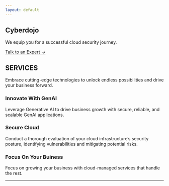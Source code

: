 ```yaml
---
layout: default
---
```


<section class="hero">
    <h1>Cyberdojo</h1>
    <p>We equip you for a successful cloud security journey.</p>
    <div class="-">
        <a href="#" class="button">Talk to an Expert →</a>
    </div>
</section>

<!-- services Section -->
<section class="services">
    <h2 id="services">SERVICES</h2>
    <p>Embrace cutting-edge technologies to unlock endless possibilities and drive your business forward.</p>
    <div class="service-cards">
        <div class="service-card">
            <h3>Innovate With GenAI</h3>
            <p>Leverage Generative AI to drive business growth with secure, reliable, and scalable GenAI applications.
            </p>
            <!-- <a href="#">Learn More →</a> -->
        </div>
        <div class="service-card">
            <h3>Secure Cloud</h3>
            <p>Conduct a thorough evaluation of your cloud infrastructure’s security posture, identifying vulnerabilities and mitigating potential risks.</p>
            <!-- <a href="#">Learn More →</a> -->
        </div>
        <div class="service-card">
            <h3>Focus On Your Buiness</h3>
            <p>Focus on growing your business with cloud-managed services that handle the rest.</p>
            <!-- <a href="#">Learn More →</a> -->
        </div>
    </div>
</section>



<!-- ## <center> <a id="services"></a>SERVICES </center>
<div style="width: 80%; margin: 0 auto; padding: 20px;">
  <table style="width: 100%; border-spacing: 20px;">
    <tr>
      <td style="padding: 20px; border: 2px solid #ddd; box-shadow: 0 2px 4px rgba(0, 0, 0, 0.1); text-align: center; vertical-align: middle;">
        <h3 style="margin-bottom: 10px;">Strategic Plan</h3>
        <p>Ensures your organization’s seamless and secure transition to the cloud, aligning with your business goals.</p>
      </td>
      <td style="padding: 20px; border: 2px solid #ddd; box-shadow: 0 2px 4px rgba(0, 0, 0, 0.1); text-align: center; vertical-align: middle;">
        <h3 style="margin-bottom: 10px;">Cloud Security Assessment</h3>
        <p>Conduct a thorough evaluation of your cloud infrastructure’s security posture, identifying vulnerabilities and mitigating potential risks.</p>
      </td>
    </tr>
    <tr>
      <td style="padding: 20px; border: 2px solid #ddd; box-shadow: 0 2px 4px rgba(0, 0, 0, 0.1); text-align: center; vertical-align: middle;">
        <h3 style="margin-bottom: 10px;">Managed Services</h3>
        <p>Proactively manage and optimize your cloud infrastructure with ongoing monitoring, maintenance, and expert support, ensuring continuous security and operational excellence.</p>
      </td>
      <td style="padding: 20px; border: 2px solid #ddd; box-shadow: 0 2px 4px rgba(0, 0, 0, 0.1); text-align: center; vertical-align: middle;">
        <h3 style="margin-bottom: 10px;">GenAI Security</h3>
        <p>Secure your GenAI applications and data with a robust design and architecture, employing threat detection, access controls, and continuous monitoring to mitigate vulnerabilities and safeguard against threats.</p>
      </td>
    </tr>
  </table>
</div> -->

---
